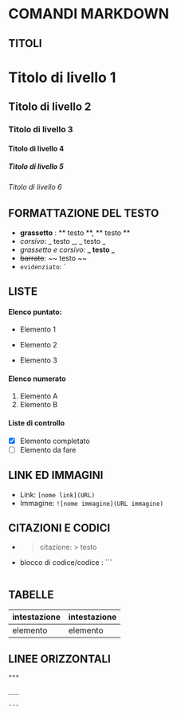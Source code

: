<!-- @format -->

# COMANDI MARKDOWN

## TITOLI

# Titolo di livello 1

## Titolo di livello 2

### Titolo di livello 3

#### Titolo di livello 4

##### Titolo di livello 5

###### Titolo di livello 6

<!-- **************************************************** -->

## FORMATTAZIONE DEL TESTO

- **grassetto** : ** testo **, ** testo **
- _corsivo_: _ testo _, _ testo _
- _grassetto e corsivo_: **_ testo _**
- ~~barrato~~: ~~ testo ~~
- `evidenziato`: `

<!-- **************************************************** -->

## LISTE

#### Elenco puntato:

- Elemento 1

* Elemento 2

- Elemento 3

#### Elenco numerato

1. Elemento A
2. Elemento B

#### Liste di controllo

- [x] Elemento completato
- [ ] Elemento da fare

<!-- **************************************************** -->

## LINK ED IMMAGINI

- Link: `[nome link](URL)`
- Immagine: `![nome immagine](URL immagine)`

<!-- **************************************************** -->

## CITAZIONI E CODICI

- > citazione: > testo
- blocco di codice/codice : ```

  ```

  ```

<!-- **************************************************** -->

## TABELLE

| intestazione | intestazione |
| ------------ | ------------ |
| elemento     | elemento     |

<!-- **************************************************** -->

## LINEE ORIZZONTALI

`***`

`___`

`---`
